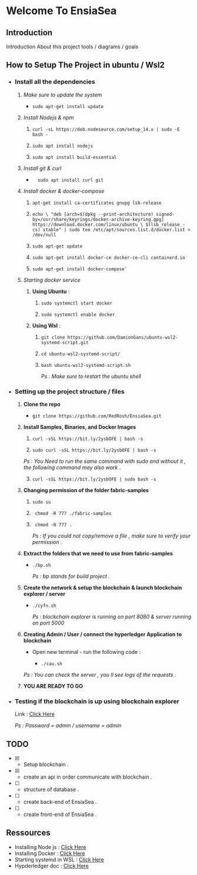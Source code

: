 # Welcome To EnsiaSea

## Introduction

Introduction About this project tools / diagrams / goals

## How to Setup The Project in ubuntu / Wsl2

- ### Install all the dependencies

  1. _Make sure to update the system_

     - ```
       sudo apt-get install update
       ```

  2. _Install Nodejs & npm_

     1. ```
        curl -sL https://deb.nodesource.com/setup_14.x | sudo -E bash -
        ```

     2. ```
        sudo apt install nodejs
        ```

     3. ```
        sudo apt install build-essential
        ```

  3. _Install git & curl_
     - ```
         sudo apt install curl git
       ```
  4. _Install docker & docker-compose_

     1. ```
        apt-get install ca-certificates gnupg lsb-release
        ```

     2. ```
        echo \ "deb [arch=$(dpkg --print-architecture) signed-by=/usr/share/keyrings/docker-archive-keyring.gpg] https://download.docker.com/linux/ubuntu \ $(lsb_release -cs) stable" | sudo tee /etc/apt/sources.list.d/docker.list > /dev/null
        ```

     3. ```
        sudo apt-get update
        ```

     4. ```
        sudo apt-get install docker-ce docker-ce-cli containerd.io
        ```

     5. ```
        sudo apt-get install docker-compose`
        ```

  5. _Starting docker service_

     1. **Using Ubuntu** :

        1. ```
           sudo systemctl start docker
           ```

        2. ```
           sudo systemctl enable docker
           ```

     2. **Using Wsl** :

        1. ```
           git clone https://github.com/DamionGans/ubuntu-wsl2-systemd-script.git
           ```
        2. ```
           cd ubuntu-wsl2-systemd-script/
           ```

        3. ```
           bash ubuntu-wsl2-systemd-script.sh
           ```
           _Ps : Make sure to restart the ubuntu shell_

- ### Setting up the project structure / files

  1. **Clone the repo**

     - ```
       git clone https://github.com/RedRosh/EnsiaSea.git
       ```

  2. **Install Samples, Binaries, and Docker Images**

     1. ```
        curl -sSL https://bit.ly/2ysbOFE | bash -s
        ```

     2. ```
        sudo curl -sSL https://bit.ly/2ysbOFE | bash -s
        ```

     _Ps : You Need to run the same command with sudo and without it , the following command may also work_ .

     3. ```
        curl -sSL https://bit.ly/2ysbOFE | sudo bash -s
        ```

  3. **Changing permission of the folder fabric-samples**

     1. ```
        sudo su
        ```

     2. ```
         chmod -R 777 ./fabric-samples
        ```
     3. ```
         chmod -R 777 .
        ```
        _Ps : If you could not copy/remove a file , make sure to verify your permission ._

  4. **Extract the folders that we need to use from fabric-samples**

     - ```
       ./bp.sh
       ```
       _Ps : bp stands for build project ._

  5. **Create the network & setup the blockchain & launch blockchain explorer / server**
     - ```
       ./cyfn.sh
       ```
       _Ps : blockchain explorer is running on port 8080 & server running on port 5000_
  6. **Creating Admin / User / connect the hyperledger Application to blockchain**

     - Open new terminal - run the following code :

       - ```
         ./cau.sh
         ```

     _Ps : You can check the server , you ll see logs of the requests ._

  7. **YOU ARE READY TO GO**

- ### Testing if the blockchain is up using blockchain explorer

  Link : [Click Here](http://localhost:8080/)

  _Ps : Password = admin / username = admin_

## TODO

- [x] - Setup blockchain .
- [x] - create an api in order communicate with blockchain .
- [ ] - structure of database .
- [ ] - create back-end of EnsiaSea .
- [ ] - create front-end of EnsiaSea .

## Ressources

- Installing Node js : [Click Here](https://linuxize.com/post/how-to-install-node-js-on-ubuntu-20-04/)
- Installing Docker : [Click Here](https://docs.docker.com/engine/install/ubuntu/)
- Starting systemd in WSL : [Click Here](https://github.com/DamionGans/ubuntu-wsl2-systemd-script)
- Hypderledger doc : [Click Here](https://hyperledger-fabric.readthedocs.io/en/release-2.2/install.html)
